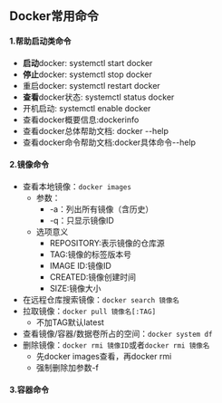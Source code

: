 ## Docker常用命令

#### 1.帮助启动类命令

* **启动**docker: systemctl start docker
* **停止**docker: systemctl stop docker
* 重启docker: systemctl restart docker
* **查看**docker状态: systemctl status docker
* 开机启动: systemctl enable docker
* 查看docker概要信息:dockerinfo
* 查看docker总体帮助文档: docker --help
* 查看docker命令帮助文档:docker具体命令--help

#### 2.镜像命令

* 查看本地镜像：`docker images`
	* 参数：
		* -a：列出所有镜像（含历史）
		* -q：只显示镜像ID
	* 选项意义
		* REPOSITORY:表示镜像的仓库源
		* TAG:镜像的标签版本号
		* IMAGE ID:镜像ID
		* CREATED:镜像创建时间
		* SIZE:镜像大小
* 在远程仓库搜索镜像：`docker search 镜像名`
* 拉取镜像：`docker pull 镜像名[:TAG]`
	* 不加TAG默认latest
* 查看镜像/容器/数据卷所占的空间：`docker system df`
* 删除镜像：`docker rmi 镜像ID`或者`docker rmi 镜像名`
	* 先docker images查看，再docker rmi
	* 强制删除加参数-f

#### 3.容器命令

